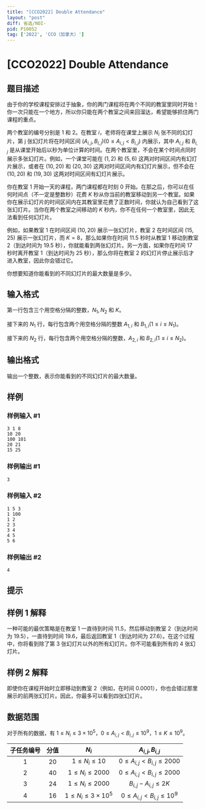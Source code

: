 ```yaml
---
title: "[CCO2022] Double Attendance"
layout: "post"
diff: 省选/NOI-
pid: P10052
tag: ['2022', 'CCO（加拿大）']
---
```

# [CCO2022] Double Attendance
## 题目描述

由于你的学校课程安排过于抽象，你的两门课程将在两个不同的教室里同时开始！你一次只能在一个地方，所以你只能在两个教室之间来回溜达，希望能够抓住两门课程的重点。

两个教室的编号分别是 $1$ 和 $2$。在教室 $i$，老师将在课堂上展示 $N_{i}$ 张不同的幻灯片，第 j 张幻灯片将在时间区间 $\left(A_{i, j}, B_{i, j}\right)\left(0 \leq A_{i, j}<B_{i, j}\right)$ 内展示，其中 $A_{i, j}$ 和 $B_{i, j}$ 是从课堂开始后以秒为单位计算的时间。在两个教室里，不会在某个时间点同时展示多张幻灯片。例如，一个课堂可能在 $(1,2)$ 和 $(5,6)$ 这两对时间区间内有幻灯片展示，或者在 $(10,20)$ 和 $(20,30)$ 这两对时间区间内有幻灯片展示，但不会在 $(10,20)$ 和 $(19,30)$ 这两对时间区间有幻灯片展示。

你在教室 $1$ 开始一天的课程，两门课程都在时刻 $0$ 开始。在那之后，你可以在任何时间点（不一定是整数秒）花费 $K$ 秒从你当前的教室移动到另一个教室。如果你在展示幻灯片的时间区间内在其教室里花费了正数时间，你就认为自己看到了这张幻灯片。当你在两个教室之间移动的 $K$ 秒内，你不在任何一个教室里，因此无法看到任何幻灯片。

例如，如果教室 $1$ 在时间区间 $(10,20)$ 展示一张幻灯片，教室 $2$ 在时间区间 $(15,25)$ 展示一张幻灯片，而 $K=8$，那么如果你在时间 $11.5$ 秒时从教室 $1$ 移动到教室 $2$（到达时间为 $19.5$ 秒），你就能看到两张幻灯片。另一方面，如果你在时间 $17$ 秒时离开教室 $1$（到达时间为 $25$ 秒），那么你将在教室 $2$ 的幻灯片停止展示后才进入教室，因此你会错过它。

你想要知道你能看到的不同幻灯片的最大数量是多少。
## 输入格式

第一行包含三个用空格分隔的整数，$N_{1}, N_{2}$ 和 $K$。

接下来的 $N_{1}$ 行，每行包含两个用空格分隔的整数 $A_{1, i}$ 和 $B_{1, i}\left(1 \leq i \leq N_{1}\right)$。

接下来的 $N_{2}$ 行，每行包含两个用空格分隔的整数，$A_{2, i}$ 和 $B_{2, i}\left(1 \leq i \leq N_{2}\right)$。
## 输出格式

输出一个整数，表示你能看到的不同幻灯片的最大数量。
## 样例

### 样例输入 #1
```
3 1 8
10 20
100 101
20 21
15 25
```
### 样例输出 #1
```
3
```
### 样例输入 #2
```
1 5 3
1 100
1 2
2 3
3 4
4 5
5 6
```
### 样例输出 #2
```
4
```
## 提示

## 样例 1 解释

一种可能的最优策略是在教室 $1$ 一直待到时间 $11.5$，然后移动到教室 $2$（到达时间为 $19.5$），一直待到时间 $19.6$，最后返回教室 $1$（到达时间为 $27.6$）。在这个过程中，你将看到除了第 $3$ 张幻灯片以外的所有幻灯片。你不可能看到所有的 $4$ 张幻灯片。

## 样例 2 解释

即使你在课程开始时立即移动到教室 $2$（例如，在时间 $0.0001$），你也会错过那里展示的前两张幻灯片。因此，你最多可以看到四张幻灯片。

## 数据范围
对于所有的数据，有 $1 \leq N_{i} \leq 3\times 10^5$，$0 \leq A_{i, j}<B_{i, j} \leq 10^{9}$，$1 \leq K \leq 10^{9}$。

子任务编号|分值|$N_{i}$|$A_{i, j},B_{i, j}$
:-:|:-:|:-:|:-:
$1$|$20$|$1 \leq N_{i} \leq 10$|$0 \leq A_{i, j}<B_{i, j} \leq 2000$
$2$|$40$|$1 \leq N_{i} \leq 2000$|$0 \leq A_{i, j}<B_{i, j} \leq 2000$
$3$|$24$|$1 \leq N_{i} \leq 2000$|$B_{i, j}-A_{i, j} \leq 2 K$
$4$|$16$|$1 \leq N_{i} \leq 3\times 10^5$|$0 \leq A_{i, j}<B_{i, j} \leq 10^{9}$
